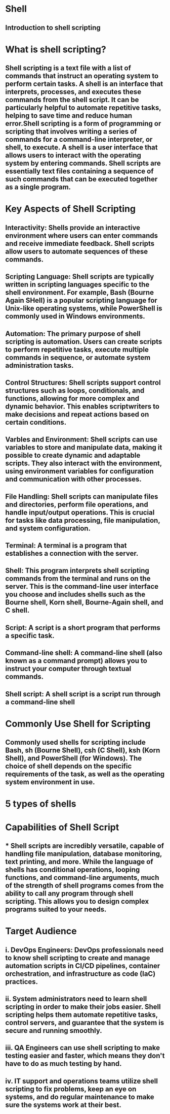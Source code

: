# Shell 

## Introduction to shell scripting

# What is shell scripting?

## Shell scripting is a text file with a list of commands that instruct an operating system to perform certain tasks. A shell is an interface that interprets, processes, and executes these commands from the shell script. It can be particularly helpful to automate repetitive tasks, helping to save time and reduce human error.Shell scripting is a form of programming or scripting that involves writing a series of commands for a command-line interpreter, or shell, to execute. A shell is a user interface that allows users to interact with the operating system by entering commands. Shell scripts are essentially text files containing a sequence of such commands that can be executed together as a single program.

# Key Aspects of Shell Scripting

## Interactivity: Shells provide an interactive environment where users can enter commands and receive immediate feedback. Shell scripts allow users to automate sequences of these commands.

## Scripting Language: Shell scripts are typically written in scripting languages specific to the shell environment. For example, Bash (Bourne Again SHell) is a popular scripting language for Unix-like operating systems, while PowerShell is commonly used in Windows environments.

## Automation: The primary purpose of shell scripting is automation. Users can create scripts to perform repetitive tasks, execute multiple commands in sequence, or automate system administration tasks.

## Control Structures: Shell scripts support control structures such as loops, conditionals, and functions, allowing for more complex and dynamic behavior. This enables scriptwriters to make decisions and repeat actions based on certain conditions.

## Varbles and Environment: Shell scripts can use variables to store and manipulate data, making it possible to create dynamic and adaptable scripts. They also interact with the environment, using environment variables for configuration and communication with other processes.

## File Handling: Shell scripts can manipulate files and directories, perform file operations, and handle input/output operations. This is crucial for tasks like data processing, file manipulation, and system configuration.

## Terminal: A terminal is a program that establishes a connection with the server.

## Shell: This program interprets shell scripting commands from the terminal and runs on the server. This is the command-line user interface you choose and includes shells such as the Bourne shell, Korn shell, Bourne-Again shell, and C shell.

## Script: A script is a short program that performs a specific task.

## Command-line shell: A command-line shell (also known as a command prompt) allows you to instruct your computer through textual commands. 

## Shell script: A shell script is a script run through a command-line shell

# Commonly Use Shell for Scripting

## Commonly used shells for scripting include Bash, sh (Bourne Shell), csh (C Shell), ksh (Korn Shell), and PowerShell (for Windows). The choice of shell depends on the specific requirements of the task, as well as the operating system environment in use.

# 5 types of shells


# Capabilities of Shell Script

##  * Shell scripts are incredibly versatile, capable of handling file manipulation, database monitoring, text printing, and more. While the language of shells has conditional operations, looping functions, and command-line arguments, much of the strength of shell programs comes from the ability to call any program through shell scripting. This allows you to design complex programs suited to your needs. 

# Target Audience

## i. DevOps Engineers: DevOps professionals need to know shell scripting to create and manage automation scripts in CI/CD pipelines, container orchestration, and infrastructure as code (IaC) practices.

## ii. System administrators need to learn shell scripting in order to make their jobs easier. Shell scripting helps them automate repetitive tasks, control servers, and guarantee that the system is secure and running smoothly.

## iii. QA Engineers can use shell scripting to make testing easier and faster, which means they don't have to do as much testing by hand.

## iv. IT support and operations teams utilize shell scripting to fix problems, keep an eye on systems, and do regular maintenance to make sure the systems work at their best.

